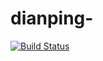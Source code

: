 # dianping-

[![Build Status](https://travis-ci.org/Alfred-Lau/dianping-.svg?branch=master)](https://travis-ci.org/Alfred-Lau/dianping-)
